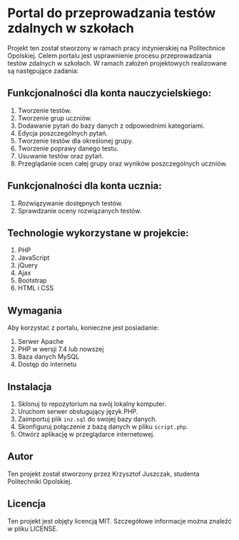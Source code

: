 # Portal do przeprowadzania testów zdalnych w szkołach

Projekt ten został stworzony w ramach pracy inżynierskiej na Politechnice Opolskiej. Celem portalu jest usprawnienie procesu przeprowadzania testów zdalnych w szkołach. W ramach założeń projektowych realizowane są następujące zadania:

## Funkcjonalności dla konta nauczycielskiego:

1. Tworzenie testów.
2. Tworzenie grup uczniów.
3. Dodawanie pytań do bazy danych z odpowiednimi kategoriami.
4. Edycja poszczególnych pytań.
5. Tworzenie testów dla określonej grupy.
6. Tworzenie poprawy danego testu.
7. Usuwanie testów oraz pytań.
8. Przeglądanie ocen całej grupy oraz wyników poszczególnych uczniów.

## Funkcjonalności dla konta ucznia:

1. Rozwiązywanie dostępnych testów.
2. Sprawdzanie oceny rozwiązanych testów.

## Technologie wykorzystane w projekcie:

1. PHP
2. JavaScript
3. jQuery
4. Ajax
5. Bootstrap
6. HTML i CSS

## Wymagania

Aby korzystać z portalu, konieczne jest posiadanie:

1. Serwer Apache
2. PHP w wersji 7.4 lub nowszej
3. Baza danych MySQL
4. Dostęp do internetu

## Instalacja

1. Sklonuj to repozytorium na swój lokalny komputer.
2. Uruchom serwer obsługujący język PHP.
3. Zaimportuj plik `inz.sql` do swojej bazy danych.
4. Skonfiguruj połączenie z bazą danych w pliku `script.php`.
5. Otwórz aplikację w przeglądarce internetowej.

## Autor

Ten projekt został stworzony przez Krzysztof Juszczak, studenta Politechniki Opolskiej.

## Licencja

Ten projekt jest objęty licencją MIT. Szczegółowe informacje można znaleźć w pliku LICENSE.
